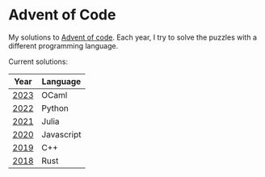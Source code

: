 # Advent of Code

My solutions to [Advent of code](https://adventofcode.com/).
Each year, I try to solve the puzzles with a different programming language.

Current solutions:

| Year           | Language   |
| -------------- | ---------- |
| [2023](/2023/) | OCaml      |
| [2022](/2022/) | Python     |
| [2021](/2021/) | Julia      |
| [2020](/2020/) | Javascript |
| [2019](/2019/) | C++        |
| [2018](/2018/) | Rust       |
